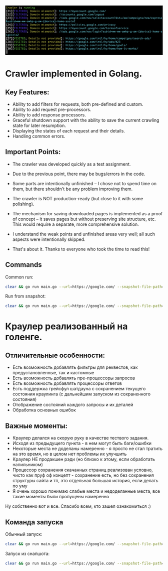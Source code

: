 ![Alt text](readme/screenshot1.png)

# Crawler implemented in Golang.

## Key Features:

- Ability to add filters for requests, both pre-defined and custom.
- Ability to add request pre-processors.
- Ability to add response processors.
- Graceful shutdown support with the ability to save the current crawling state for later resumption.
- Displaying the states of each request and their details.
- Handling common errors.

## Important Points:
- The crawler was developed quickly as a test assignment.
- Due to the previous point, there may be bugs/errors in the code.
- Some parts are intentionally unfinished – I chose not to spend time on them, but there shouldn't be any problem improving them.
- The crawler is NOT production-ready (but close to it with some polishing).
- The mechanism for saving downloaded pages is implemented as a proof of concept – it saves pages but without preserving site structure, etc. This would require a separate, more comprehensive solution.
- I understand the weak points and unfinished areas very well; all such aspects were intentionally skipped.

- That's about it. Thanks to everyone who took the time to read this!

## Commands

Common run:
```bash
clear && go run main.go --url=https://google.com/ --snapshot-file-path=state.dump --data-file-path=data
```
Run from snapshot:
```bash
clear && go run main.go --url=https://google.com/ --snapshot-file-path=state.dump --data-file-path=data --use-state
```


# Краулер реализованный на голенге.

## Отличительные особенности:
- Есть возможность добавлять фильтры для реквестов, как предустановленные, так и кастомные
- Есть возможность добавлять пре-процессоры запросов
- Есть возможность добавлять процессоры ответов
- Есть поддержка грейсфул шатдауна с сохранением текущего состояния краулинга (с дальнейшим запуском из сохраненного состояния)
- Отображение состояний каждого запросы и их деталей
- Обработка основных ошибок

## Важные моменты:
- Краулер делался на скорую руку в качестве тествого задания.
- Исходя из предыдущего пункта - в нем могут быть баги/ошибки
- Некоторые места не доделаны намеренно - я просто не стал тратить на это время, но в целом нет проблемы их улучшить
- Краулер НЕ продакшен рэди (но близко к этому, если обработать напильником)
- Процессор сохранения скачанных страниц реализован условно, чисто как пруф оф концепт - сохранение есть, но без сохранения структуры сайта и тп, это отдельная большая история, если делать по уму
- Я очень хорошо понимаю слабые места и недоделанные места, все такие моменты были пропущены намеренно

Ну собственно вот и все. Спасибо всем, кто зашел ознакомиться :)

## Команда запуска

Обычный запуск:
```bash
clear && go run main.go --url=https://google.com/ --snapshot-file-path=state.dump --data-file-path=data
```
Запуск из снапшота:
```bash
clear && go run main.go --url=https://google.com/ --snapshot-file-path=state.dump --data-file-path=data --use-state
```